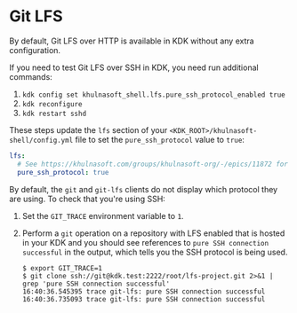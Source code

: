 # Git LFS

By default, Git LFS over HTTP is available in KDK without any extra configuration.

If you need to test Git LFS over SSH in KDK, you need run additional commands:

1. `kdk config set khulnasoft_shell.lfs.pure_ssh_protocol_enabled true`
1. `kdk reconfigure`
1. `kdk restart sshd`

These steps update the `lfs` section of your `<KDK_ROOT>/khulnasoft-shell/config.yml`
file to set the `pure_ssh_protocol` value to `true`:

```yaml
lfs:
  # See https://khulnasoft.com/groups/khulnasoft-org/-/epics/11872 for context
  pure_ssh_protocol: true
```

By default, the `git` and `git-lfs` clients do not display which protocol they are using. To check that you're using SSH:

1. Set the `GIT_TRACE` environment variable to `1`.
1. Perform a `git` operation on a repository with LFS enabled that is hosted in your KDK and you should see references to `pure SSH connection successful` in the output,
   which tells you the SSH protocol is being used.

   ```shell
   $ export GIT_TRACE=1
   $ git clone ssh://git@kdk.test:2222/root/lfs-project.git 2>&1 | grep 'pure SSH connection successful'
   16:40:36.545395 trace git-lfs: pure SSH connection successful
   16:40:36.735093 trace git-lfs: pure SSH connection successful
   ```
